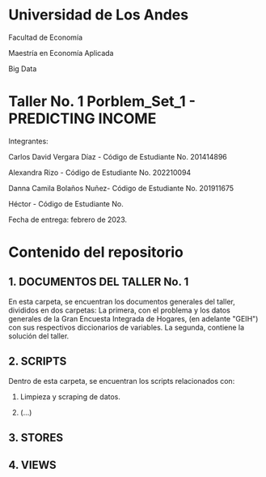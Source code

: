 # Universidad de Los Andes

Facultad de Economía

Maestría en Economía Aplicada

Big Data

# Taller No. 1 Porblem_Set_1 - PREDICTING INCOME

Integrantes: 

Carlos David Vergara Díaz -
Código de Estudiante No. 201414896

Alexandra Rizo - 
Código de Estudiante No. 202210094

Danna Camila Bolaños Nuñez- 
Código de Estudiante No. 201911675

Héctor - 
Código de Estudiante No. 

Fecha de entrega: febrero de 2023. 

# Contenido del repositorio

## 1. DOCUMENTOS DEL TALLER No. 1

En esta carpeta, se encuentran los documentos generales del taller, divididos en dos carpetas: La primera, con el problema y los datos generales de la Gran Encuesta Integrada de Hogares, (en adelante "GEIH") con sus respectivos diccionarios de variables. La segunda, contiene la solución del taller. 

## 2. SCRIPTS

Dentro de esta carpeta, se encuentran los scripts relacionados con: 

1. Limpieza y scraping de datos. 

2. (...)

## 3. STORES

## 4. VIEWS

